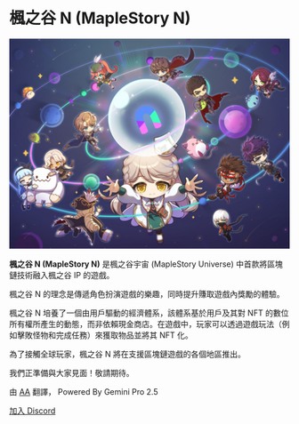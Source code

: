 # 楓之谷 N (MapleStory N)

![](../.gitbook/assets/image_1747236239323_194.png)

**楓之谷 N (MapleStory N)** 是楓之谷宇宙 (MapleStory Universe) 中首款將區塊鏈技術融入楓之谷 IP 的遊戲。

楓之谷 N 的理念是傳遞角色扮演遊戲的樂趣，同時提升賺取遊戲內獎勵的體驗。

楓之谷 N 培養了一個由用戶驅動的經濟體系，該體系基於用戶及其對 NFT 的數位所有權所產生的動態，而非依賴現金商店。在遊戲中，玩家可以透過遊戲玩法（例如擊敗怪物和完成任務）來獲取物品並將其 NFT 化。

為了接觸全球玩家，楓之谷 N 將在支援區塊鏈遊戲的各個地區推出。

我們正準備與大家見面！敬請期待。

由 [AA](https://github.com/aliceric27/MSU-Gitbook) 翻譯， Powered By Gemini Pro 2.5

[加入 Discord](https://discord.gg/xNTwadYFE5)
